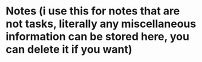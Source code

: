 # Notes (i use this for notes that are not tasks, literally any miscellaneous information can be stored here, you can delete it if you want)
